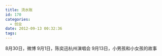 ```yaml
---
title: 流水账
id: 170
categories:
  - 创业
date: 2012-09-13 00:32:36
tags:
---
```


8月30日，微博
9月1日，陈奕迅杭州演唱会
9月13日，小男孩和小女孩的故事